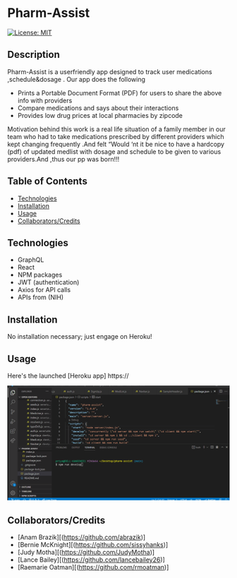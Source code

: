 # Pharm-Assist
[![License: MIT](https://img.shields.io/badge/License-MIT-yellow.svg)](https://opensource.org/licenses/MIT)

## Description
Pharm-Assist is a userfriendly app designed to track user medications ,schedule&dosage . Our app does the following 
* Prints a  Portable Document Format (PDF) for users to share the above info with providers
* Compare  medications and says about their interactions
* Provides low drug prices at local pharmacies by zipcode

Motivation behind this work  is  a real life situation of a family member in our team who  had to take  medications prescribed by different providers  which kept changing frequently .And felt “Would ‘nt it be nice to have a hardcopy (pdf) of updated medlist with dosage and  schedule to be given to various providers.And ,thus our pp was born!!!


## Table of Contents
  * [Technologies](#technologies)
  * [Installation](#installation)
  * [Usage](#usage)
  * [Collaborators/Credits](#collaborators)
  
## Technologies
* GraphQL
* React
* NPM packages
* JWT (authentication)
* Axios for API calls
* APIs from (NIH)


## Installation
No installation necessary; just engage on Heroku!

## Usage
Here's the launched [Heroku app] https://

<img src="./pharmassist.gif">


## Collaborators/Credits
* [Anam Brazik][(https://github.com/abrazik)]
* [Bernie McKnight][(https://github.com/sissyhanks)]
* [Judy Motha][(https://github.com/JudyMotha)]
* [Lance Bailey][(https://github.com/lancebailey26)]
* [Raemarie Oatman][(https://github.com/rmoatman)]
